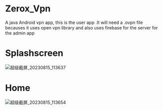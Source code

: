 # Zerox_Vpn
A java Android vpn app, this is the user app .It will need a .ovpn file becauses it uses open vpn library and also uses firebase for the server for the admin app

# Splashscreen
![超级截屏_20230815_113637](https://github.com/Starcool20/Zerox_Vpn/assets/94205435/f149c81a-105e-4d51-94e2-8cd0741dc9c0)

# Home
![超级截屏_20230815_113654](https://github.com/Starcool20/Zerox_Vpn/assets/94205435/b27426c1-7d9c-4f94-911d-f8e5973a2340)

